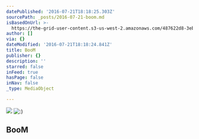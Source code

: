 ```yaml
---
datePublished: '2016-07-21T18:18:25.303Z'
sourcePath: _posts/2016-07-21-boom.md
isBasedOnUrl: >-
  https://the-grid-user-content.s3-us-west-2.amazonaws.com/487622d8-3eba-447d-8880-4b4ac5cc320a.jpg
author: []
via: {}
dateModified: '2016-07-21T18:18:24.841Z'
title: BooM
publisher: {}
description: ''
starred: false
inFeed: true
hasPage: false
inNav: false
_type: MediaObject

---
```

![](https://the-grid-user-content.s3-us-west-2.amazonaws.com/f96ece04-6db1-4fff-a591-5a2ba21039d7.jpg)
![:)](https://the-grid-user-content.s3-us-west-2.amazonaws.com/6eb07eb5-c86e-414d-a19b-f608ce1584fe.jpg)

## BooM